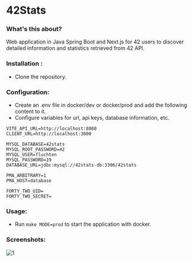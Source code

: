 # 42Stats

### What's this about?

Web application in Java Spring Boot and Next.js for 42 users to discover detailed information and statistics retrieved from 42 API.

### Installation :

- Clone the repository.

### Configuration:

- Create an .env file in docker/dev or docker/prod and add the following content to it.
- Configure variables for url, api keys, database information, etc.

```env
VITE_API_URL=http://localhost:8080
CLIENT_URL=http://localhost:3000

MYSQL_DATABASE=42stats
MYSQL_ROOT_PASSWORD=42
MYSQL_USER=fluchten
MYSQL_PASSWORD=19
DATABASE_URL=jdbc:mysql://42stats-db:3306/42stats

PMA_ARBITRARY=1
PMA_HOST=database

FORTY_TWO_UID=
FORTY_TWO_SECRET=

```

### Usage:

- Run `make MODE=prod` to start the application with docker.

### Screenshots:

![1](https://fluchtens.com/projects/42Stats/42Stats_1.webp)
